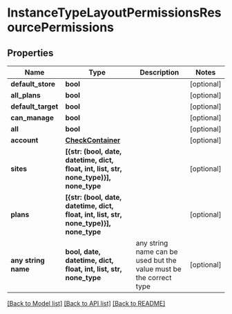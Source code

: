 # InstanceTypeLayoutPermissionsResourcePermissions


## Properties
Name | Type | Description | Notes
------------ | ------------- | ------------- | -------------
**default_store** | **bool** |  | [optional] 
**all_plans** | **bool** |  | [optional] 
**default_target** | **bool** |  | [optional] 
**can_manage** | **bool** |  | [optional] 
**all** | **bool** |  | [optional] 
**account** | [**CheckContainer**](CheckContainer.md) |  | [optional] 
**sites** | **[{str: (bool, date, datetime, dict, float, int, list, str, none_type)}], none_type** |  | [optional] 
**plans** | **[{str: (bool, date, datetime, dict, float, int, list, str, none_type)}], none_type** |  | [optional] 
**any string name** | **bool, date, datetime, dict, float, int, list, str, none_type** | any string name can be used but the value must be the correct type | [optional]

[[Back to Model list]](../README.md#documentation-for-models) [[Back to API list]](../README.md#documentation-for-api-endpoints) [[Back to README]](../README.md)


